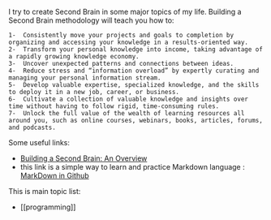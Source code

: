 I try to create Second Brain in some major topics of my life. Building a Second Brain methodology will teach you how to:

    1-  Consistently move your projects and goals to completion by      organizing and accessing your knowledge in a results-oriented way.
    2-  Transform your personal knowledge into income, taking advantage of a rapidly growing knowledge economy.
    3-  Uncover unexpected patterns and connections between ideas.
    4-  Reduce stress and “information overload” by expertly curating and managing your personal information stream.
    5-  Develop valuable expertise, specialized knowledge, and the skills to deploy it in a new job, career, or business.
    6-  Cultivate a collection of valuable knowledge and insights over time without having to follow rigid, time-consuming rules.
    7-  Unlock the full value of the wealth of learning resources all around you, such as online courses, webinars, books, articles, forums, and podcasts.

Some useful links:

- [Building a Second Brain: An Overview](https://fortelabs.co/blog/basboverview/)
- this link is a simple way to learn and practice Markdown language :
[MarkDown in Github](https://docs.github.com/en/github/writing-on-github/getting-started-with-writing-and-formatting-on-github/basic-writing-and-formatting-syntax)



This is main topic list:

-	[[programming]]